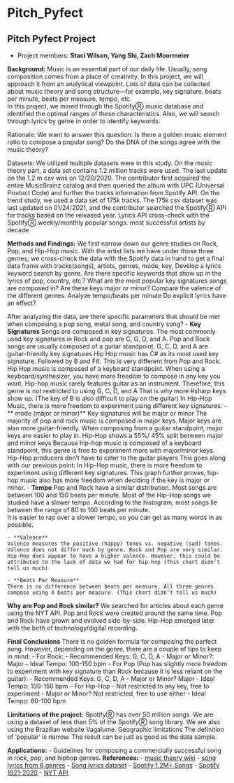 # Pitch_Pyfect

## Pitch Pyfect Project
- Project members:  **Staci Wilson, Yang Shi, Zach Moormeier**

**Background:**
	Music is an essential part of our daily life.  Usually, song composition comes from a place of creativity.  In this project, we will approach it from an analytical viewpoint.  Lots of data can be collected about music theory and song structure—for example, key signature, beats per minute, beats per measure, tempo, etc.    
	In this project, we mined through the SpotifyⓇ music database and identified the optimal ranges of these characteristics.  Also, we will search through lyrics by genre in order to identify keywords.

Rationale:
	We want to answer this question: Is there a golden music element ratio to compose a popular song? Do the DNA of the songs agree with the music theory?

Datasets:
We utilized multiple datasets were in this study. On the music theory part, a data set contains 1.2 million tracks were used. The last update on the 1.2 m csv was on 12/20/2020. The contributor first acquired the entire MusicBrainz catalog and then queried the album with UPC (Universal Product Code) and further the tracks information from Spotify API. On the trend study, we used a data set of 175k tracks. The 175k csv dataset was last updated on 01/24/2021, and the contributor searched the SpotifyⓇ API for tracks based on the released year.
Lyrics API cross-check with the SpotifyⓇ  weekly/monthly popular songs. most successful artists by decade

**Methods and Findings:**
	We first narrow down our genre studies on Rock, Pop, and Hip-Hop music. With the artist lists we have under those three genres; we cross-check the data with the Spotify data in hand to get a final data frame with tracks(songs), artists, genres, mode, key, 
Develop a lyrics keyword search by genre.  Are there specific keywords that show up in the lyrics of pop, country, etc.?
What are the most popular key signatures songs are composed in?  Are these keys major or minor?
Compare the valence of the different genres.
Analyze tempo/beats per minute
Do explicit lyrics have an effect?

After analyzing the data, are there specific parameters that should be met when composing a pop song, metal song, and country song?
	- **Key Signatures**
		Songs are composed in key signatures. The most commonly used key signatures in Rock and pop are C, G, D, and A.
		Pop and Rock songs are usually composed of a guitar standpoint.  G, C, D, and A are guitar-friendly key signatures
		Hip Hop music has C# as its most used key signature.  Followed by B and F#.  This is very different from Pop and Rock.
		Hip Hop music is composed of a keyboard standpoint.  When using a keyboard/synthesizer, you have more freedom to compose in any key you want.
		Hip-hop music rarely features guitar as an instrument.  Therefore, this genre is not restricted to using G, C, D, and A 
		That is why more #sharp keys show up. (The key of B is also difficult to play on the guitar)
		In Hip-Hop Music, there is more freedom to experiment using different key signatures.
	- ** mode (major or minor)**
		Key signatures will be major or minor
		The majority of pop and rock music is composed in major keys. 
		Major keys are also more guitar-friendly.  When composing from a guitar standpoint, major keys are easier to play in.
		Hip-Hop shows a 55%/ 45% split between major and minor keys 
		Because hip-hop music is composed of a keyboard standpoint, this genre is free to experiment more with major/minor keys.
		Hip-Hop producers don’t have to cater to the guitar players
		This goes along with our previous point:
		In Hip-Hop music, there is more freedom to experiment using different key signatures.
		This graph further proves, hip-hop music also has more freedom when deciding if the key is major or minor.
	- **Tempo**
	Pop and Rock have a similar distribution.  Most songs are between 100 and 150 beats per minute.
	Most of the Hip-Hop songs we studied have a slower tempo.  According to the histogram, most songs lie between the range of 80 to 100 beats per minute.  
	It is easier to rap over a slower tempo, so you can get as many words in as possible. 

	- **Valence**
	Valence measures the positive (happy) tones vs. negative (sad) tones. Valence does not differ much by genre. Rock and Pop are very similar. 
	Hip-Hop does appear to have a higher valence. However, this could be attributed to the lack of data we had for hip-hop (This chart didn’t tell us much)

	- **Beats Per Measure**
	There is no difference between beats per measure. All three genres compose using 4 beats per measure. (This chart didn’t tell us much)

**Why are Pop and Rock similar?**
	We searched for articles about each genre using the NYT API.  Pop and Rock were created around the same time. Pop and Rock have grown and evolved side-by-side.
Hip-Hop emerged later with the birth of technology/digital recording.

**Final Conclusions**
There is no golden formula for composing the perfect song.  However, depending on the genre, there are a couple of tips to keep in mind:
	- For Rock:
		- Recommended Keys: G, C, D, A
		- Major or Minor?:  Major
		- Ideal Tempo: 100-150 bpm
	- For Pop (Pop has slightly more freedom to experiment with key signature than Rock because it is less reliant on the guitar):
		- Recommended Keys: G, C, D, A
		- Major or Minor? Major
		- Ideal Tempo: 100-150 bpm
	- For Hip-Hop
		- Not restricted to any key, free to experiment
		- Major or Minor? Not restricted, free to use either
		- Ideal Tempo: 80-100 bpm

**Limitations of the project:**
	SpotifyⓇ has over 50 million songs.  We are using a dataset of less than 5% of the SpotifyⓇ song library. We are also using the Brazilian website Vagalume. 
	Geographic limitations 
	The definition of ‘popular’ is narrow.
	The result can be just as good as the data sample.

**Applications:**
	- Guidelines for composing a commercially successful song in rock, pop, and hiphop genres.
**References:**
	- [music theory wiki](https://en.wikipedia.org/wiki/Music_theory)
	- [song lyrics from 6 genres](https://www.kaggle.com/neisse/scrapped-lyrics-from-6-genres)
	- [Song lyrics dataset](https://www.kaggle.com/deepshah16/song-lyrics-dataset)
	- [Spotify 1.2M+ Songs](https://www.kaggle.com/rodolfofigueroa/spotify-12m-songs)
	- [Spotify 1921-2020](https://www.kaggle.com/yamaerenay/spotify-dataset-19212020-160k-tracks)
	- [NYT API](https://developer.nytimes.com/docs/articlesearch-product/1/overview)
	
	
